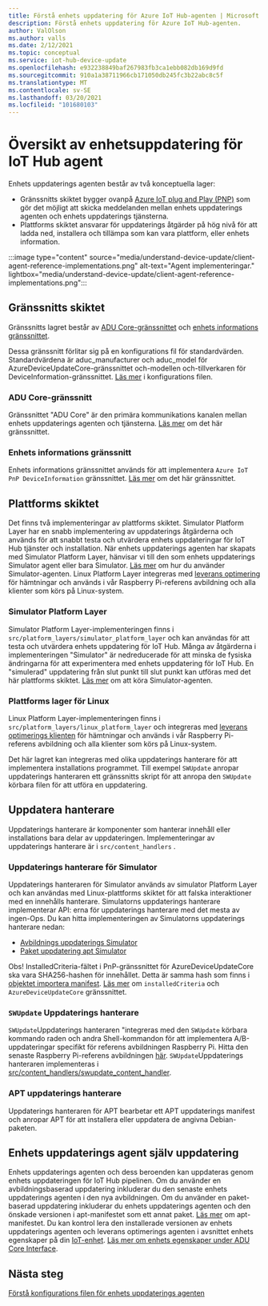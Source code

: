 ```yaml
---
title: Förstå enhets uppdatering för Azure IoT Hub-agenten | Microsoft Docs
description: Förstå enhets uppdatering för Azure IoT Hub-agenten.
author: ValOlson
ms.author: valls
ms.date: 2/12/2021
ms.topic: conceptual
ms.service: iot-hub-device-update
ms.openlocfilehash: e932238849baf267983fb3ca1ebb082db169d9fd
ms.sourcegitcommit: 910a1a38711966cb171050db245fc3b22abc8c5f
ms.translationtype: MT
ms.contentlocale: sv-SE
ms.lasthandoff: 03/20/2021
ms.locfileid: "101680103"
---
```

# <a name="device-update-for-iot-hub-agent-overview"></a>Översikt av enhetsuppdatering för IoT Hub agent

Enhets uppdaterings agenten består av två konceptuella lager:

* Gränssnitts skiktet bygger ovanpå [Azure IoT plug and Play (PNP)](https://docs.microsoft.com/azure/iot-pnp/overview-iot-plug-and-play) som gör det möjligt att skicka meddelanden mellan enhets uppdaterings agenten och enhets uppdaterings tjänsterna.
* Plattforms skiktet ansvarar för uppdaterings åtgärder på hög nivå för att ladda ned, installera och tillämpa som kan vara plattform, eller enhets information.

:::image type="content" source="media/understand-device-update/client-agent-reference-implementations.png" alt-text="Agent implementeringar." lightbox="media/understand-device-update/client-agent-reference-implementations.png":::

## <a name="the-interface-layer"></a>Gränssnitts skiktet

Gränssnitts lagret består av [ADU Core-gränssnittet](https://github.com/Azure/iot-hub-device-update/tree/main/src/agent/adu_core_interface) och [enhets informations gränssnittet](https://github.com/Azure/iot-hub-device-update/tree/main/src/agent/device_info_interface).

Dessa gränssnitt förlitar sig på en konfigurations fil för standardvärden. Standardvärdena är aduc_manufacturer och aduc_model för AzureDeviceUpdateCore-gränssnittet och-modellen och-tillverkaren för DeviceInformation-gränssnittet. [Läs mer](device-update-configuration-file.md) i konfigurations filen.

### <a name="adu-core-interface"></a>ADU Core-gränssnitt

Gränssnittet "ADU Core" är den primära kommunikations kanalen mellan enhets uppdaterings agenten och tjänsterna. [Läs mer](device-update-plug-and-play.md#adu-core-interface) om det här gränssnittet.

### <a name="device-information-interface"></a>Enhets informations gränssnitt

Enhets informations gränssnittet används för att implementera `Azure IoT PnP DeviceInformation` gränssnittet. [Läs mer](device-update-plug-and-play.md#device-information-interface) om det här gränssnittet.

## <a name="the-platform-layer"></a>Plattforms skiktet

Det finns två implementeringar av plattforms skiktet. Simulator Platform Layer har en snabb implementering av uppdaterings åtgärderna och används för att snabbt testa och utvärdera enhets uppdateringar för IoT Hub tjänster och installation. När enhets uppdaterings agenten har skapats med Simulator Platform Layer, hänvisar vi till den som enhets uppdaterings Simulator agent eller bara Simulator. [Läs mer](https://github.com/Azure/iot-hub-device-update/blob/main/docs/agent-reference/how-to-run-agent.md) om hur du använder Simulator-agenten. Linux Platform Layer integreras med [leverans optimering](https://github.com/microsoft/do-client) för hämtningar och används i vår Raspberry Pi-referens avbildning och alla klienter som körs på Linux-system.

### <a name="simulator-platform-layer"></a>Simulator Platform Layer

Simulator Platform Layer-implementeringen finns i `src/platform_layers/simulator_platform_layer` och kan användas för att testa och utvärdera enhets uppdatering för IoT Hub.  Många av åtgärderna i implementeringen "Simulator" är nedreducerade för att minska de fysiska ändringarna för att experimentera med enhets uppdatering för IoT Hub.  En "simulerad" uppdatering från slut punkt till slut punkt kan utföras med det här plattforms skiktet. [Läs mer](https://github.com/Azure/iot-hub-device-update/blob/main/docs/agent-reference/how-to-run-agent.md) om att köra Simulator-agenten.

### <a name="linux-platform-layer"></a>Plattforms lager för Linux

Linux Platform Layer-implementeringen finns i `src/platform_layers/linux_platform_layer` och integreras med [leverans optimerings klienten](https://github.com/microsoft/do-client/releases) för hämtningar och används i vår Raspberry Pi-referens avbildning och alla klienter som körs på Linux-system.

Det här lagret kan integreras med olika uppdaterings hanterare för att implementera installations programmet. Till exempel `SWUpdate` anropar uppdaterings hanteraren ett gränssnitts skript för att anropa den `SWUpdate` körbara filen för att utföra en uppdatering.

## <a name="update-handlers"></a>Uppdatera hanterare

Uppdaterings hanterare är komponenter som hanterar innehåll eller installations bara delar av uppdateringen. Implementeringar av uppdaterings hanterare är i `src/content_handlers` .

### <a name="simulator-update-handler"></a>Uppdaterings hanterare för Simulator

Uppdaterings hanteraren för Simulator används av simulator Platform Layer och kan användas med Linux-plattforms skiktet för att falska interaktioner med en innehålls hanterare. Simulatorns uppdaterings hanterare implementerar API: erna för uppdaterings hanterare med det mesta av ingen-Ops. Du kan hitta implementeringen av Simulatorns uppdaterings hanterare nedan:
* [Avbildnings uppdaterings Simulator](https://github.com/Azure/iot-hub-device-update/blob/main/src/content_handlers/swupdate_handler/inc/aduc/swupdate_simulator_handler.hpp)
* [Paket uppdatering apt Simulator](https://github.com/Azure/iot-hub-device-update/blob/main/src/content_handlers/apt_handler/inc/aduc/apt_simulator_handler.hpp)

Obs! InstalledCriteria-fältet i PnP-gränssnittet för AzureDeviceUpdateCore ska vara SHA256-hashen för innehållet. Detta är samma hash som finns i [objektet importera manifest](import-update.md#create-device-update-import-manifest). [Läs mer](device-update-plug-and-play.md) om `installedCriteria` och `AzureDeviceUpdateCore` gränssnittet.

### <a name="swupdate-update-handler"></a>`SWUpdate` Uppdaterings hanterare

`SWUpdate`Uppdaterings hanteraren "integreras med den `SWUpdate` körbara kommando raden och andra Shell-kommandon för att implementera A/B-uppdateringar specifikt för referens avbildningen Raspberry Pi. Hitta den senaste Raspberry Pi-referens avbildningen [här](https://github.com/Azure/iot-hub-device-update/releases). `SWUpdate`Uppdaterings hanteraren implementeras i [src/content_handlers/swupdate_content_handler](https://github.com/Azure/iot-hub-device-update/tree/main/src/content_handlers/swupdate_handler).

### <a name="apt-update-handler"></a>APT uppdaterings hanterare

Uppdaterings hanteraren för APT bearbetar ett APT uppdaterings manifest och anropar APT för att installera eller uppdatera de angivna Debian-paketen.

## <a name="self-update-device-update-agent"></a>Enhets uppdaterings agent själv uppdatering

Enhets uppdaterings agenten och dess beroenden kan uppdateras genom enhets uppdateringen för IoT Hub pipelinen. Om du använder en avbildningsbaserad uppdatering inkluderar du den senaste enhets uppdaterings agenten i den nya avbildningen. Om du använder en paket-baserad uppdatering inkluderar du enhets uppdaterings agenten och den önskade versionen i apt-manifestet som ett annat paket. [Läs mer](device-update-apt-manifest.md) om apt-manifestet. Du kan kontrol lera den installerade versionen av enhets uppdaterings agenten och leverans optimerings agenten i avsnittet enhets egenskaper på din [IoT-enhet](https://docs.microsoft.com/azure/iot-hub/iot-hub-devguide-device-twins). [Läs mer om enhets egenskaper under ADU Core Interface](device-update-plug-and-play.md#device-properties).

## <a name="next-steps"></a>Nästa steg
[Förstå konfigurations filen för enhets uppdaterings agenten](device-update-configuration-file.md)

